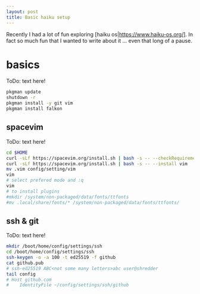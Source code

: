 ```yaml
---
layout: post
title: Basic haiku setup
---
```


Recently I had a lot of fun exploring [haiku os|https://www.haiku-os.org/].
In fact so much fun that I wanted to write about it ... even that long of a pause.

# basics

ToDo: text here!

``` bash
pkgman update
shutdown -r
pkgman install -y git vim
pkgman install falkon
```

## spacevim

ToDo: text here!

``` bash
cd $HOME
curl -sLf https://spacevim.org/install.sh | bash -s -- --checkRequirements
curl -sLf https://spacevim.org/install.sh | bash -s -- --install vim
mv .vim config/setting/vim
vim 
# select prefered mode and :q
vim
# to install plugins
#mkdir /system/non-packaged/data/fonts/ttfonts
#mv .local/share/fonts/* /system/non-packaged/data/fonts/ttfonts/
```

## ssh & git

ToDo: text here!

``` bash
mkdir /boot/home/config/settings/ssh
cd /boot/home/config/settings/ssh
ssh-keygen -o -a 100 -t ed25519 -f github
cat github.pub
# ssh-ed25519 ABC<not some many letters>abc user@shredder
tail config
# Host github.com
#    IdentityFile ~/config/settings/ssh/github
```

